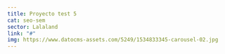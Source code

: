 ```yaml
---
title: Proyecto test 5
cat: seo-sem
sector: Lalaland
link: "#"
img: https://www.datocms-assets.com/5249/1534833345-carousel-02.jpg
---
```


